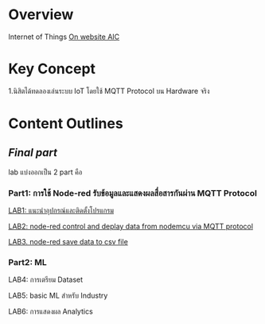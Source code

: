 # Overview 
Internet of Things [On website AIC](https://docs.aic-eec.com/embedded-systems/software-and-application/microcontroller-for-iot-1)

# Key Concept
1.นิสิตได้ทดลองเล่นระบบ IoT โดยใช้ MQTT Protocol บน Hardware จริง


# Content Outlines

## ***Final part***
lab แบ่งออกเป็น 2 part คือ 

### **Part1: การใช้ Node-red รับข้อมูลและแสดงผลสื่อสารกันผ่าน MQTT Protocol**

[LAB1: แนะนำอุปกรณ์และติดตั้งโปรแกรม](https://github.com/Advance-Innovation-Centre-AIC/EE_Curriculum/tree/main/term2_65_EMB62_IoT/LAB01)

[LAB2: node-red control and deplay data from nodemcu via MQTT protocol](https://github.com/Advance-Innovation-Centre-AIC/EE_Curriculum/tree/main/term2_65_EMB62_IoT/LAB02)

[LAB3. node-red save data to csv file](https://github.com/Advance-Innovation-Centre-AIC/EE_Curriculum/tree/main/term2_65_EMB62_IoT/LAB03)


### **Part2: ML**

LAB4: การเตรียม Dataset
  
LAB5: basic ML สำหรับ Industry
    
LAB6: การแสดงผล Analytics
